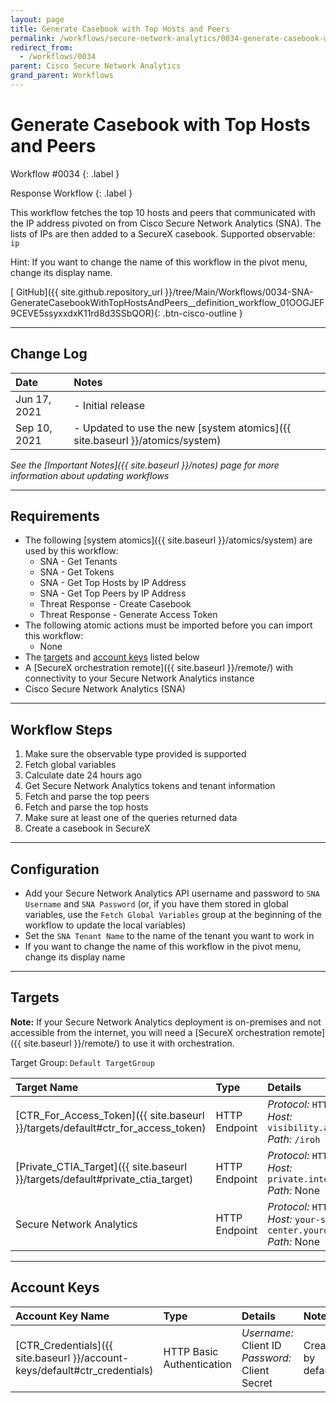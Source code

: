 ```yaml
---
layout: page
title: Generate Casebook with Top Hosts and Peers
permalink: /workflows/secure-network-analytics/0034-generate-casebook-with-top-hosts-and-peers
redirect_from:
  - /workflows/0034
parent: Cisco Secure Network Analytics
grand_parent: Workflows
---
```


# Generate Casebook with Top Hosts and Peers
<div markdown="1">
Workflow #0034
{: .label }

Response Workflow
{: .label }
</div>

This workflow fetches the top 10 hosts and peers that communicated with the IP address pivoted on from Cisco Secure Network Analytics (SNA). The lists of IPs are then added to a SecureX casebook. Supported observable: `ip`

Hint: If you want to change the name of this workflow in the pivot menu, change its display name.

[<i class="fab fa-github mr-1"></i> GitHub]({{ site.github.repository_url }}/tree/Main/Workflows/0034-SNA-GenerateCasebookWithTopHostsAndPeers__definition_workflow_01OOGJEF9CEVE5ssyxxdxK11rd8d3SSbQOR){: .btn-cisco-outline }

---

## Change Log

| Date | Notes |
|:-----|:------|
| Jun 17, 2021 | - Initial release |
| Sep 10, 2021 | - Updated to use the new [system atomics]({{ site.baseurl }}/atomics/system) |

_See the [Important Notes]({{ site.baseurl }}/notes) page for more information about updating workflows_

---

## Requirements
* The following [system atomics]({{ site.baseurl }}/atomics/system) are used by this workflow:
	* SNA - Get Tenants
	* SNA - Get Tokens
	* SNA - Get Top Hosts by IP Address
	* SNA - Get Top Peers by IP Address
	* Threat Response - Create Casebook
	* Threat Response - Generate Access Token
* The following atomic actions must be imported before you can import this workflow:
	* None
* The [targets](#targets) and [account keys](#account-keys) listed below
* A [SecureX orchestration remote]({{ site.baseurl }}/remote/) with connectivity to your Secure Network Analytics instance
* Cisco Secure Network Analytics (SNA)

---

## Workflow Steps
1. Make sure the observable type provided is supported
1. Fetch global variables
1. Calculate date 24 hours ago
1. Get Secure Network Analytics tokens and tenant information
1. Fetch and parse the top peers
1. Fetch and parse the top hosts
1. Make sure at least one of the queries returned data
1. Create a casebook in SecureX

---

## Configuration
* Add your Secure Network Analytics API username and password to `SNA Username` and `SNA Password` (or, if you have them stored in global variables, use the `Fetch Global Variables` group at the beginning of the workflow to update the local variables)
* Set the `SNA Tenant Name` to the name of the tenant you want to work in
* If you want to change the name of this workflow in the pivot menu, change its display name

---

## Targets
**Note:** If your Secure Network Analytics deployment is on-premises and not accessible from the internet, you will need a [SecureX orchestration remote]({{ site.baseurl }}/remote/) to use it with orchestration.

Target Group: `Default TargetGroup`

| Target Name | Type | Details | Account Keys | Notes |
|:------------|:-----|:--------|:-------------|:------|
| [CTR_For_Access_Token]({{ site.baseurl }}/targets/default#ctr_for_access_token) | HTTP Endpoint | _Protocol:_ `HTTPS`<br />_Host:_ `visibility.amp.cisco.com`<br />_Path:_ `/iroh` | CTR_Credentials | Created by default |
| [Private_CTIA_Target]({{ site.baseurl }}/targets/default#private_ctia_target) | HTTP Endpoint | _Protocol:_ `HTTPS`<br />_Host:_ `private.intel.amp.cisco.com`<br />_Path:_ None | None | Created by default |
| Secure Network Analytics | HTTP Endpoint | _Protocol:_ `HTTPS`<br />_Host:_ `your-sna-management-center.yourdomain`<br />_Path:_ None | None | |

---

## Account Keys

| Account Key Name | Type | Details | Notes |
|:-----------------|:-----|:--------|:------|
| [CTR_Credentials]({{ site.baseurl }}/account-keys/default#ctr_credentials) | HTTP Basic Authentication | _Username:_ Client ID<br />_Password:_ Client Secret | Created by default |
